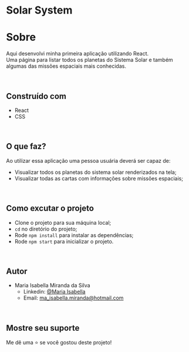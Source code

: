 # Solar System

# Sobre

<p>Aqui desenvolvi minha primeira aplicação utilizando React.<br>
Uma página para listar todos os planetas do Sistema Solar e também algumas das missões espaciais mais conhecidas.<p>

<br>

## Construído com
  
- React
- CSS

<br>

## O que faz?
  
Ao utilizar essa aplicação uma pessoa usuária deverá ser capaz de:
- Visualizar todos os planetas do sistema solar renderizados na tela;
- Visualizar todas as cartas com informações sobre missões espaciais;

<br>

## Como excutar o projeto

- Clone o projeto para sua máquina local;
- `cd` no diretório do projeto;
- Rode `npm install` para instalar as dependências;
- Rode `npm start` para inicializar o projeto.

<br>

## Autor

- Maria Isabella Miranda da Silva <br>
  - Linkedin: [@Maria Isabella](https://www.linkedin.com/in/maria-isabella-miranda/) <br>
  - Email: ma_isabella.miranda@hotmail.com

<br>

## Mostre seu suporte

Me dê uma ⭐️ se você gostou deste projeto!
